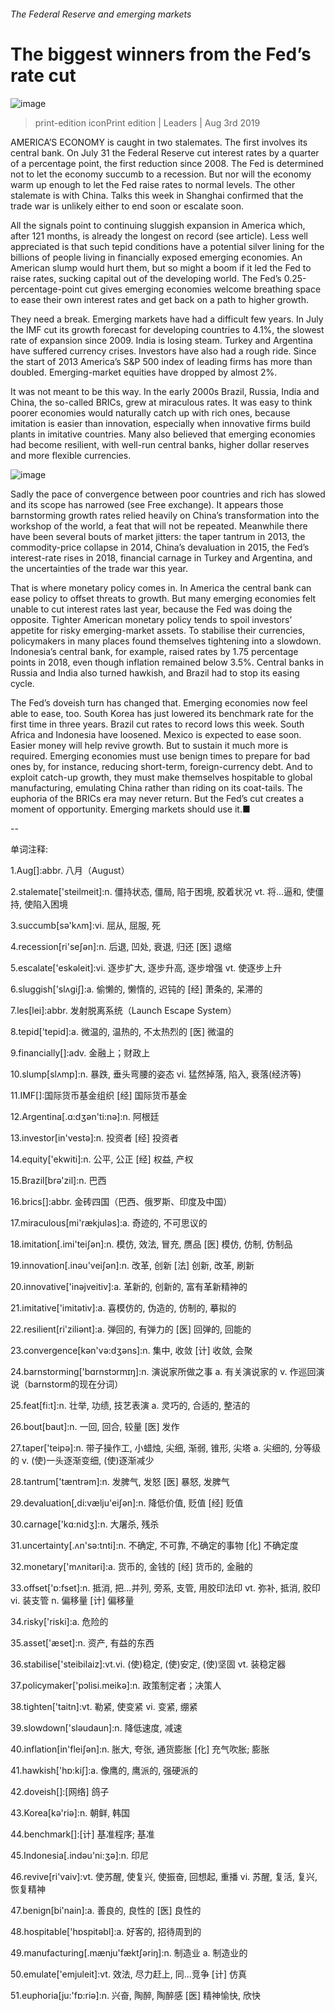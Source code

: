 ###### The Federal Reserve and emerging markets
# The biggest winners from the Fed’s rate cut 
![image](images/20190803_LDP502.jpg) 
> print-edition iconPrint edition | Leaders | Aug 3rd 2019 
AMERICA’S ECONOMY is caught in two stalemates. The first involves its central bank. On July 31 the Federal Reserve cut interest rates by a quarter of a percentage point, the first reduction since 2008. The Fed is determined not to let the economy succumb to a recession. But nor will the economy warm up enough to let the Fed raise rates to normal levels. The other stalemate is with China. Talks this week in Shanghai confirmed that the trade war is unlikely either to end soon or escalate soon. 
All the signals point to continuing sluggish expansion in America which, after 121 months, is already the longest on record (see article). Less well appreciated is that such tepid conditions have a potential silver lining for the billions of people living in financially exposed emerging economies. An American slump would hurt them, but so might a boom if it led the Fed to raise rates, sucking capital out of the developing world. The Fed’s 0.25-percentage-point cut gives emerging economies welcome breathing space to ease their own interest rates and get back on a path to higher growth. 
They need a break. Emerging markets have had a difficult few years. In July the IMF cut its growth forecast for developing countries to 4.1%, the slowest rate of expansion since 2009. India is losing steam. Turkey and Argentina have suffered currency crises. Investors have also had a rough ride. Since the start of 2013 America’s S&P 500 index of leading firms has more than doubled. Emerging-market equities have dropped by almost 2%. 
It was not meant to be this way. In the early 2000s Brazil, Russia, India and China, the so-called BRICs, grew at miraculous rates. It was easy to think poorer economies would naturally catch up with rich ones, because imitation is easier than innovation, especially when innovative firms build plants in imitative countries. Many also believed that emerging economies had become resilient, with well-run central banks, higher dollar reserves and more flexible currencies. 
![image](images/20190803_LDC222.png) 
Sadly the pace of convergence between poor countries and rich has slowed and its scope has narrowed (see Free exchange). It appears those barnstorming growth rates relied heavily on China’s transformation into the workshop of the world, a feat that will not be repeated. Meanwhile there have been several bouts of market jitters: the taper tantrum in 2013, the commodity-price collapse in 2014, China’s devaluation in 2015, the Fed’s interest-rate rises in 2018, financial carnage in Turkey and Argentina, and the uncertainties of the trade war this year. 
That is where monetary policy comes in. In America the central bank can ease policy to offset threats to growth. But many emerging economies felt unable to cut interest rates last year, because the Fed was doing the opposite. Tighter American monetary policy tends to spoil investors’ appetite for risky emerging-market assets. To stabilise their currencies, policymakers in many places found themselves tightening into a slowdown. Indonesia’s central bank, for example, raised rates by 1.75 percentage points in 2018, even though inflation remained below 3.5%. Central banks in Russia and India also turned hawkish, and Brazil had to stop its easing cycle. 
The Fed’s doveish turn has changed that. Emerging economies now feel able to ease, too. South Korea has just lowered its benchmark rate for the first time in three years. Brazil cut rates to record lows this week. South Africa and Indonesia have loosened. Mexico is expected to ease soon. Easier money will help revive growth. But to sustain it much more is required. Emerging economies must use benign times to prepare for bad ones by, for instance, reducing short-term, foreign-currency debt. And to exploit catch-up growth, they must make themselves hospitable to global manufacturing, emulating China rather than riding on its coat-tails. The euphoria of the BRICs era may never return. But the Fed’s cut creates a moment of opportunity. Emerging markets should use it.■ 
-- 
 单词注释:
1.Aug[]:abbr. 八月（August） 
2.stalemate['steilmeit]:n. 僵持状态, 僵局, 陷于困境, 胶着状况 vt. 将...逼和, 使僵持, 使陷入困境 
3.succumb[sә'kʌm]:vi. 屈从, 屈服, 死 
4.recession[ri'seʃәn]:n. 后退, 凹处, 衰退, 归还 [医] 退缩 
5.escalate['eskәleit]:vi. 逐步扩大, 逐步升高, 逐步增强 vt. 使逐步上升 
6.sluggish['slʌgiʃ]:a. 偷懒的, 懒惰的, 迟钝的 [经] 萧条的, 呆滞的 
7.les[lei]:abbr. 发射脱离系统（Launch Escape System） 
8.tepid['tepid]:a. 微温的, 温热的, 不太热烈的 [医] 微温的 
9.financially[]:adv. 金融上；财政上 
10.slump[slʌmp]:n. 暴跌, 垂头弯腰的姿态 vi. 猛然掉落, 陷入, 衰落(经济等) 
11.IMF[]:国际货币基金组织 [经] 国际货币基金 
12.Argentina[.ɑ:dʒәn'ti:nә]:n. 阿根廷 
13.investor[in'vestә]:n. 投资者 [经] 投资者 
14.equity['ekwiti]:n. 公平, 公正 [经] 权益, 产权 
15.Brazil[brә'zil]:n. 巴西 
16.brics[]:abbr. 金砖四国（巴西、俄罗斯、印度及中国） 
17.miraculous[mi'rækjulәs]:a. 奇迹的, 不可思议的 
18.imitation[.imi'teiʃәn]:n. 模仿, 效法, 冒充, 赝品 [医] 模仿, 仿制, 仿制品 
19.innovation[.inәu'veiʃәn]:n. 改革, 创新 [法] 创新, 改革, 刷新 
20.innovative['inәjveitiv]:a. 革新的, 创新的, 富有革新精神的 
21.imitative['imitәtiv]:a. 喜模仿的, 伪造的, 仿制的, 摹拟的 
22.resilient[ri'ziliәnt]:a. 弹回的, 有弹力的 [医] 回弹的, 回能的 
23.convergence[kәn'vә:dʒәns]:n. 集中, 收敛 [计] 收敛, 会聚 
24.barnstorming['bɑrnstɔrmɪŋ]:n. 演说家所做之事 a. 有关演说家的 v. 作巡回演说（barnstorm的现在分词） 
25.feat[fi:t]:n. 壮举, 功绩, 技艺表演 a. 灵巧的, 合适的, 整洁的 
26.bout[baut]:n. 一回, 回合, 较量 [医] 发作 
27.taper['teipә]:n. 带子操作工, 小蜡烛, 尖细, 渐弱, 锥形, 尖塔 a. 尖细的, 分等级的 v. (使)一头逐渐变细, (使)逐渐减少 
28.tantrum['tæntrәm]:n. 发脾气, 发怒 [医] 暴怒, 发脾气 
29.devaluation[,di:vælju'eiʃәn]:n. 降低价值, 贬值 [经] 贬值 
30.carnage['kɑ:nidʒ]:n. 大屠杀, 残杀 
31.uncertainty[.ʌn'sә:tnti]:n. 不确定, 不可靠, 不确定的事物 [化] 不确定度 
32.monetary['mʌnitәri]:a. 货币的, 金钱的 [经] 货币的, 金融的 
33.offset['ɒ:fset]:n. 抵消, 把...并列, 旁系, 支管, 用胶印法印 vt. 弥补, 抵消, 胶印 vi. 装支管 n. 偏移量 [计] 偏移量 
34.risky['riski]:a. 危险的 
35.asset['æset]:n. 资产, 有益的东西 
36.stabilise['steibilaiz]:vt.vi. (使)稳定, (使)安定, (使)坚固 vt. 装稳定器 
37.policymaker['pɔlisi.meikә]:n. 政策制定者；决策人 
38.tighten['taitn]:vt. 勒紧, 使变紧 vi. 变紧, 绷紧 
39.slowdown['slәudaun]:n. 降低速度, 减速 
40.inflation[in'fleiʃәn]:n. 胀大, 夸张, 通货膨胀 [化] 充气吹胀; 膨胀 
41.hawkish['hɒ:kiʃ]:a. 像鹰的, 鹰派的, 强硬派的 
42.doveish[]:[网络] 鸽子 
43.Korea[kә'riә]:n. 朝鲜, 韩国 
44.benchmark[]:[计] 基准程序; 基准 
45.Indonesia[.indәu'ni:ʒә]:n. 印尼 
46.revive[ri'vaiv]:vt. 使苏醒, 使复兴, 使振奋, 回想起, 重播 vi. 苏醒, 复活, 复兴, 恢复精神 
47.benign[bi'nain]:a. 善良的, 良性的 [医] 良性的 
48.hospitable['hɒspitәbl]:a. 好客的, 招待周到的 
49.manufacturing[.mænju'fæktʃәriŋ]:n. 制造业 a. 制造业的 
50.emulate['emjuleit]:vt. 效法, 尽力赶上, 同...竞争 [计] 仿真 
51.euphoria[ju:'fɒ:riә]:n. 兴奋, 陶醉, 陶醉感 [医] 精神愉快, 欣快 
